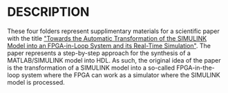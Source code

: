 # DESCRIPTION
These four folders represent supplimentary materials for a scientific paper with the title ["Towards the Automatic Transformation of the SIMULINK Model into an FPGA-in-Loop System and its Real-Time Simulation"](https://ieeexplore.ieee.org/document/10439197). The paper represents a step-by-step approach for the synthesis of a MATLAB/SIMULINK model into HDL. As such, the original idea of the paper is the transformation of a SIMULINK model into a so-called FPGA-in-the-loop system where the FPGA can work as a simulator where the SIMULINK model is processed.

